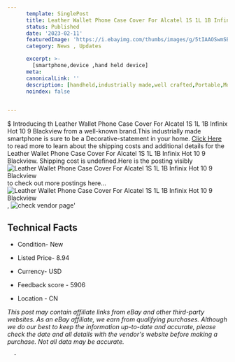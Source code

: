 ```yaml
---
      template: SinglePost
      title: Leather Wallet Phone Case Cover For Alcatel 1S 1L 1B Infinix Hot 10 9 Blackview
      status: Published
      date: '2023-02-11'
      featuredImage: 'https://i.ebayimg.com/thumbs/images/g/5tIAAOSwmSBie3SW/s-l225.jpg'
      category: News , Updates

      excerpt: >-
        [smartphone,device ,hand held device]
      meta:
      canonicalLink: ''
      description: [handheld,industrially made,well crafted,Portable,Mobile,Compact,Convenient,Lightweight,Maneuverable,Man-portable,Miniature,Carriable,Hand-held,Light,Holdable,Transportable,Mobile device,Pocket-sized,On-the-go,Wireless,Cordless,Compact size,Convenient size, smartphone,device ,hand held device]
      noindex: false
      

---
```

$
      Introducing th Leather Wallet Phone Case Cover For Alcatel 1S 1L 1B Infinix Hot 10 9 Blackview from a well-known brand.This industrially made smartphone is sure to be a Decorative-statement in your home. [Click Here](https://www.ebay.com/itm/165477593529?hash=item26873bb1b9%3Ag%3A5tIAAOSwmSBie3SW&mkevt=1&mkcid=1&mkrid=711-53200-19255-0&campid=%253CePNCampaignId%253E&customid=%253CreferenceId%253E&toolid=10049) to read more to learn about the shipping costs and additional details for the Leather Wallet Phone Case Cover For Alcatel 1S 1L 1B Infinix Hot 10 9 Blackview. Shipping cost is undefined.Here is the posting visibly ![Leather Wallet Phone Case Cover For Alcatel 1S 1L 1B Infinix Hot 10 9 Blackview](https://i.ebayimg.com/thumbs/images/g/5tIAAOSwmSBie3SW/s-l225.jpg) to check out more postings here... ![Leather Wallet Phone Case Cover For Alcatel 1S 1L 1B Infinix Hot 10 9 Blackview](https://i.ebayimg.com/images/g/5tIAAOSwmSBie3SW/s-l1600.jpg), ![check vendor page](https://origin-galleryplus.ebayimg.com/ws/web/165477593529_2_0_1/225x225.jpg,https://origin-galleryplus.ebayimg.com/ws/web/165477593529_3_0_1/225x225.jpg,https://origin-galleryplus.ebayimg.com/ws/web/165477593529_4_0_1/225x225.jpg,https://origin-galleryplus.ebayimg.com/ws/web/165477593529_5_0_1/225x225.jpg,https://origin-galleryplus.ebayimg.com/ws/web/165477593529_6_0_1/225x225.jpg,https://origin-galleryplus.ebayimg.com/ws/web/165477593529_7_0_1/225x225.jpg,https://origin-galleryplus.ebayimg.com/ws/web/165477593529_8_0_1/225x225.jpg,https://origin-galleryplus.ebayimg.com/ws/web/165477593529_9_0_1/225x225.jpg,https://origin-galleryplus.ebayimg.com/ws/web/165477593529_10_0_1/225x225.jpg,https://origin-galleryplus.ebayimg.com/ws/web/165477593529_11_0_1/225x225.jpg,https://origin-galleryplus.ebayimg.com/ws/web/165477593529_12_0_1/225x225.jpg)'

      

 ## Technical Facts 



     
      

 - Condition- New 


      

 - Listed Price- 8.94 


      

 - Currency- USD 


      

 - Feedback score - 5906 


      

 - Location - CN 


      
      

 *_This post may contain affiliate links from eBay and other third-party websites. As an eBay affiliate, we earn from qualifying purchases. Although we do our best to keep the information up-to-date and accurate, please check the date and all details with the vendor's website before making a purchase. Not all data may be accurate._*




      -
